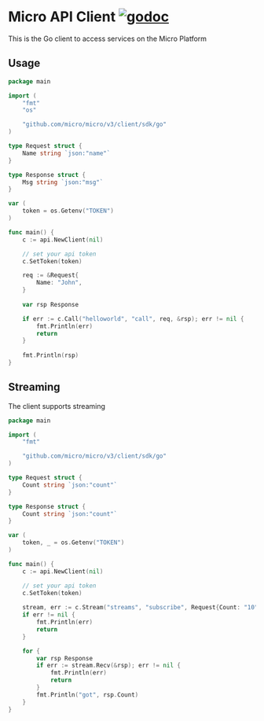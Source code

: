 # Micro API Client [![godoc](https://godoc.org/github.com/micro/micro/v3/client?status.svg)](https://godoc.org/github.com/micro/micro/v3/client) 

This is the Go client to access services on the Micro Platform

## Usage

```go
package main

import (
    "fmt"
    "os"

    "github.com/micro/micro/v3/client/sdk/go"
)

type Request struct {
	Name string `json:"name"`
}

type Response struct {
	Msg string `json:"msg"`
}

var (
	token = os.Getenv("TOKEN")
)

func main() {
	c := api.NewClient(nil)

	// set your api token
	c.SetToken(token)

   	req := &Request{
		Name: "John",
	}
	
	var rsp Response

	if err := c.Call("helloworld", "call", req, &rsp); err != nil {
		fmt.Println(err)
		return
	}
	
	fmt.Println(rsp)
}
```

## Streaming

The client supports streaming

```go
package main

import (
	"fmt"

	"github.com/micro/micro/v3/client/sdk/go"
)

type Request struct {
	Count string `json:"count"`
}

type Response struct {
	Count string `json:"count"`
}

var (
	token, _ = os.Getenv("TOKEN")
)

func main() {
	c := api.NewClient(nil)

	// set your api token
	c.SetToken(token)
	
	stream, err := c.Stream("streams", "subscribe", Request{Count: "10"})
	if err != nil {
		fmt.Println(err)
		return
	}

	for {
		var rsp Response
		if err := stream.Recv(&rsp); err != nil {
			fmt.Println(err)
			return
		}
		fmt.Println("got", rsp.Count)
	}
}
```

